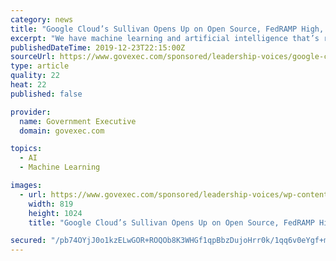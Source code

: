 ```yaml
---
category: news
title: "Google Cloud’s Sullivan Opens Up on Open Source, FedRAMP High, and Security"
excerpt: "We have machine learning and artificial intelligence that’s really generations ahead. And with tools like AutoML and BigQuery, government organizations with varying mission sizes and objectives can more easily incorporate intelligence and analytics into the work they’re doing.” Google recently teamed up with researchers from NASA-FDL to ..."
publishedDateTime: 2019-12-23T22:15:00Z
sourceUrl: https://www.govexec.com/sponsored/leadership-voices/google-cloud/google-cloud-sullivan-open-source-fedramp-high-security/
type: article
quality: 22
heat: 22
published: false

provider:
  name: Government Executive
  domain: govexec.com

topics:
  - AI
  - Machine Learning

images:
  - url: https://www.govexec.com/sponsored/leadership-voices/wp-content/uploads/2019/10/Shannon-Sullivan-formal-101819-v3-819x1024.png
    width: 819
    height: 1024
    title: "Google Cloud’s Sullivan Opens Up on Open Source, FedRAMP High, and Security"

secured: "/pb74OYjJ0o1kzELwGOR+ROQOb8K3WHGf1qpBbzDujoHrr0k/1qq6v0eYgf+mcw2itTuYs6p2svcyUZLy5WQg+Rn9F7ndusHs348A8V5hcW9+J8hOD41RuXuWSP64V5da/TN3ti/UB6R8zjwOPR6JgEBhLAMclXjgg5nMKeJv7phN1xCHmGt+wQU8/Ifd0fOvptxudlZFpUkbCPoeY0+PlBnEbruzwyyDmMvmsxmUL3LMQpHMRK3NoOxm3ENBxdeOl8OZ2sy/GJYSHwTOQ8BvsOVCemZYlfYv8BLhIL2ceM=;ySM/yXx7ywKi0D15F0Ez/A=="
---
```


